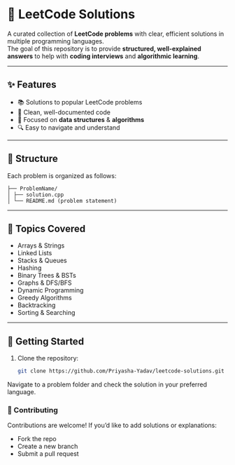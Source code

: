 # 🧩 LeetCode Solutions

A curated collection of **LeetCode problems** with clear, efficient solutions in multiple programming languages.  
The goal of this repository is to provide **structured, well-explained answers** to help with **coding interviews** and **algorithmic learning**.

---

## ✨ Features
- 📚 Solutions to popular LeetCode problems  
- 📝 Clean, well-documented code  
- 🚀 Focused on **data structures** & **algorithms**  
- 🔍 Easy to navigate and understand  

---

## 📂 Structure
Each problem is organized as follows:
```
├── ProblemName/
│ ├── solution.cpp
│ └── README.md (problem statement)
```

---

## 🎯 Topics Covered
- Arrays & Strings  
- Linked Lists  
- Stacks & Queues  
- Hashing  
- Binary Trees & BSTs  
- Graphs & DFS/BFS  
- Dynamic Programming  
- Greedy Algorithms  
- Backtracking  
- Sorting & Searching  

---

## 🚀 Getting Started
1. Clone the repository:
   ```bash
   git clone https://github.com/Priyasha-Yadav/leetcode-solutions.git

  Navigate to a problem folder and check the solution in your preferred language.

### 🤝 Contributing

Contributions are welcome!
If you’d like to add solutions or explanations:
- Fork the repo
- Create a new branch
- Submit a pull request
